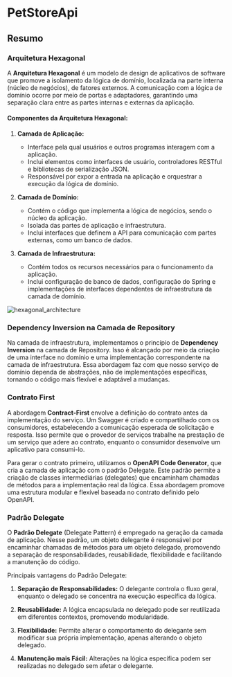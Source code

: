 # PetStoreApi

## Resumo

### Arquitetura Hexagonal

A **Arquitetura Hexagonal** é um modelo de design de aplicativos de software que promove a isolamento da lógica de domínio, localizada na parte interna (núcleo de negócios), de fatores externos. A comunicação com a lógica de domínio ocorre por meio de portas e adaptadores, garantindo uma separação clara entre as partes internas e externas da aplicação.

#### Componentes da Arquitetura Hexagonal:

1. **Camada de Aplicação:**
   - Interface pela qual usuários e outros programas interagem com a aplicação.
   - Inclui elementos como interfaces de usuário, controladores RESTful e bibliotecas de serialização JSON.
   - Responsável por expor a entrada na aplicação e orquestrar a execução da lógica de domínio.

2. **Camada de Domínio:**
   - Contém o código que implementa a lógica de negócios, sendo o núcleo da aplicação.
   - Isolada das partes de aplicação e infraestrutura.
   - Inclui interfaces que definem a API para comunicação com partes externas, como um banco de dados.

3. **Camada de Infraestrutura:**
   - Contém todos os recursos necessários para o funcionamento da aplicação.
   - Inclui configuração de banco de dados, configuração do Spring e implementações de interfaces dependentes de infraestrutura da camada de domínio.

![hexagonal_architecture](https://github.com/murilohenzo/mono-to-micro/assets/28688721/467e9210-2584-4204-96e0-f4d8a36e9e78)

### Dependency Inversion na Camada de Repository

Na camada de infraestrutura, implementamos o princípio de **Dependency Inversion** na camada de Repository. Isso é alcançado por meio da criação de uma interface no domínio e uma implementação correspondente na camada de infraestrutura. Essa abordagem faz com que nosso serviço de domínio dependa de abstrações, não de implementações específicas, tornando o código mais flexível e adaptável a mudanças.

### Contrato First

A abordagem **Contract-First** envolve a definição do contrato antes da implementação do serviço. Um Swagger é criado e compartilhado com os consumidores, estabelecendo a comunicação esperada de solicitação e resposta. Isso permite que o provedor de serviços trabalhe na prestação de um serviço que adere ao contrato, enquanto o consumidor desenvolve um aplicativo para consumi-lo.

Para gerar o contrato primeiro, utilizamos o **OpenAPI Code Generator**, que cria a camada de aplicação com o padrão Delegate. Este padrão permite a criação de classes intermediárias (delegates) que encaminham chamadas de métodos para a implementação real da lógica. Essa abordagem promove uma estrutura modular e flexível baseada no contrato definido pelo OpenAPI.

### Padrão Delegate

O **Padrão Delegate** (Delegate Pattern) é empregado na geração da camada de aplicação. Nesse padrão, um objeto delegante é responsável por encaminhar chamadas de métodos para um objeto delegado, promovendo a separação de responsabilidades, reusabilidade, flexibilidade e facilitando a manutenção do código.

Principais vantagens do Padrão Delegate:

1. **Separação de Responsabilidades:** O delegante controla o fluxo geral, enquanto o delegado se concentra na execução específica da lógica.
  
2. **Reusabilidade:** A lógica encapsulada no delegado pode ser reutilizada em diferentes contextos, promovendo modularidade.
  
3. **Flexibilidade:** Permite alterar o comportamento do delegante sem modificar sua própria implementação, apenas alterando o objeto delegado.

4. **Manutenção mais Fácil:** Alterações na lógica específica podem ser realizadas no delegado sem afetar o delegante.
